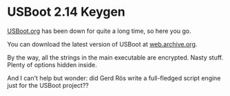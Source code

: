 # USBoot 2.14 Keygen
[USBoot.org](https://www.usboot.org) has been down for quite a long time, so here you go.

You can download the latest version of USBoot at [web.archive.org](https://web.archive.org/web/20171024160614/https://www.usboot.org/tiki-index.php?page=download).

By the way, all the strings in the main executable are encrypted. Nasty stuff. Plenty of options hidden inside.

And I can't help but wonder: did Gerd Rös write a full-fledged script engine just for the USBoot project??
